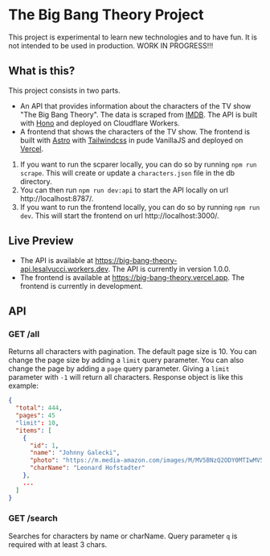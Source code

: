 # The Big Bang Theory Project
This project is experimental to learn new technologies and to have fun. It is not intended to be used in production. WORK IN PROGRESS!!!

## What is this?
This project consists in two parts. 
- An API that provides information about the characters of the TV show "The Big Bang Theory". The data is scraped from [IMDB](https://www.imdb.com/title/tt0898266/fullcredits/?ref_=tt_cl_sm). The API is built with [Hono](https://honojs.dev/) and deployed on Cloudflare Workers.
- A frontend that shows the characters of the TV show. The frontend is built with [Astro](https://astro.build/) with [Tailwindcss](https://tailwindcss.com/) in pude VanillaJS and deployed on [Vercel](https://vercel.com/).

1. If you want to run the scparer locally, you can do so by running `npm run scrape`. This will create or update a `characters.json` file in the db directory. 
2. You can then run `npm run dev:api` to start the API locally on url http://localhost:8787/.
3. If you want to run the frontend locally, you can do so by running `npm run dev`. This will start the frontend on url http://localhost:3000/.

## Live Preview
* The API is available at https://big-bang-theory-api.lesalvucci.workers.dev. The API is currently in version 1.0.0.
* The frontend is available at https://big-bang-theory.vercel.app. The frontend is currently in development.
## API

### GET /all
Returns all characters with pagination. The default page size is 10. You can change the page size by adding a `limit` query parameter. You can also change the page by adding a `page` query parameter. Giving a `limit` parameter with `-1` will return all characters.
Response object is like this example: 
```json
{
  "total": 444,
  "pages": 45
  "limit": 10,
  "items": [
    {
      "id": 1,
      "name": "Johnny Galecki",
      "photo": "https://m.media-amazon.com/images/M/MV5BNzQ2ODY0MTIwMV5BMl5BanBnXkFtZTcwNDQ2NzMzMw@@._V1_UX266.jpg",
      "charName": "Leonard Hofstadter"
    },
    ...
  ]
}
```

### GET /search
Searches for characters by name or charName. Query parameter `q` is required with at least 3 chars.


